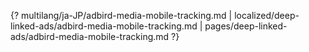 {? multilang/ja-JP/adbird-media-mobile-tracking.md | localized/deep-linked-ads/adbird-media-mobile-tracking.md | pages/deep-linked-ads/adbird-media-mobile-tracking.md ?}
